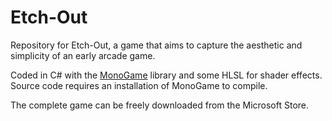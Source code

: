 # Etch-Out
Repository for Etch-Out, a game that aims to capture the aesthetic and simplicity of an early arcade game.

Coded in C# with the [MonoGame](https://www.monogame.net/) library and some HLSL for shader effects. Source code requires an installation of MonoGame to compile.

The complete game can be freely downloaded from the Microsoft Store.
